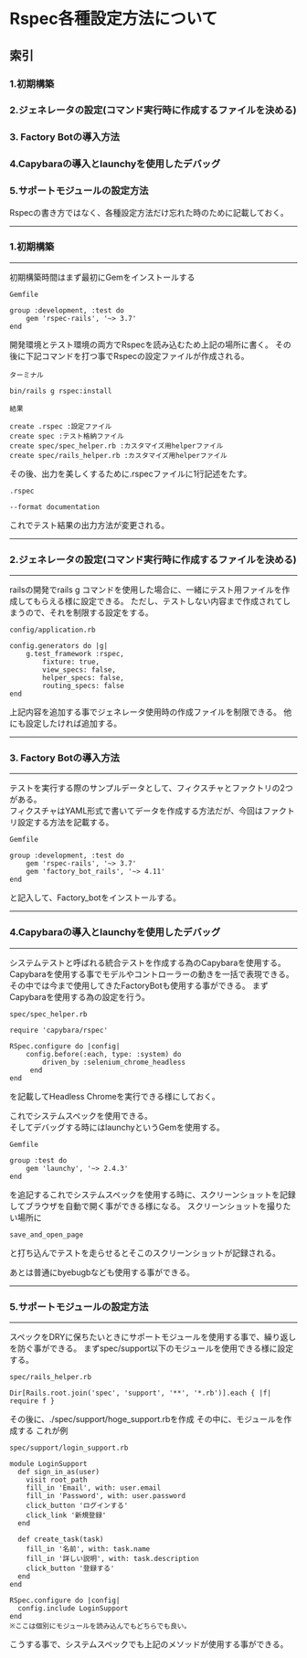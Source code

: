 # Rspec各種設定方法について

## 索引

### 1.初期構築
### 2.ジェネレータの設定(コマンド実行時に作成するファイルを決める)
### 3. Factory Botの導入方法
### 4.Capybaraの導入とlaunchyを使用したデバッグ
### 5.サポートモジュールの設定方法

Rspecの書き方ではなく、各種設定方法だけ忘れた時のために記載しておく。
***


### 1.初期構築
***
初期構築時間はまず最初にGemをインストールする

`Gemfile`
``` 
group :development, :test do
    gem 'rspec-rails', '~> 3.7'
end
```
開発環境とテスト環境の両方でRspecを読み込むため上記の場所に書く。
その後に下記コマンドを打つ事でRspecの設定ファイルが作成される。  

`ターミナル`
```
bin/rails g rspec:install
```
`結果`
```
create .rspec :設定ファイル
create spec :テスト格納ファイル
create spec/spec_helper.rb :カスタマイズ用helperファイル
create spec/rails_helper.rb :カスタマイズ用helperファイル
```

その後、出力を美しくするために.rspecファイルに1行記述をたす。  

`.rspec`
```
--format documentation
```
これでテスト結果の出力方法が変更される。

***
### 2.ジェネレータの設定(コマンド実行時に作成するファイルを決める)
***

railsの開発でrails g コマンドを使用した場合に、一緒にテスト用ファイルを作成してもらえる様に設定できる。
ただし、テストしない内容まで作成されてしまうので、それを制限する設定をする。  

`config/application.rb`
``` 
config.generators do |g|
    g.test_framework :rspec,
        fixture: true, 
        view_specs: false,
        helper_specs: false,
        routing_specs: false
end
```

上記内容を追加する事でジェネレータ使用時の作成ファイルを制限できる。
他にも設定したければ追加する。

***
### 3. Factory Botの導入方法
***

テストを実行する際のサンプルデータとして、フィクスチャとファクトリの2つがある。  
フィクスチャはYAML形式で書いてデータを作成する方法だが、今回はファクトリ設定する方法を記載する。

`Gemfile`
```
group :development, :test do
    gem 'rspec-rails', '~> 3.7'
    gem 'factory_bot_rails', '~> 4.11'
end
```

と記入して、Factory_botをインストールする。
***
### 4.Capybaraの導入とlaunchyを使用したデバッグ
***

システムテストと呼ばれる統合テストを作成する為のCapybaraを使用する。  
Capybaraを使用する事でモデルやコントローラーの動きを一括で表現できる。その中では今まで使用してきたFactoryBotも使用する事ができる。
まずCapybaraを使用する為の設定を行う。

`spec/spec_helper.rb`
```
require 'capybara/rspec' 

RSpec.configure do |config|
    config.before(:each, type: :system) do
        driven_by :selenium_chrome_headless
     end
end
```
を記載してHeadless Chromeを実行できる様にしておく。

これでシステムスペックを使用できる。  
そしてデバッグする時にはlaunchyというGemを使用する。

`Gemfile`
```
group :test do
    gem 'launchy', '~> 2.4.3'
end
```
を追記するこれでシステムスペックを使用する時に、スクリーンショットを記録してブラウザを自動で開く事ができる様になる。
スクリーンショットを撮りたい場所に
```
save_and_open_page
```
と打ち込んでテストを走らせるとそこのスクリーンショットが記録される。

あとは普通にbyebugbなども使用する事ができる。
***
### 5.サポートモジュールの設定方法
***

スペックをDRYに保ちたいときにサポートモジュールを使用する事で、繰り返しを防ぐ事ができる。
まずspec/support以下のモジュールを使用できる様に設定する。

`spec/rails_helper.rb`
```
Dir[Rails.root.join('spec', 'support', '**', '*.rb')].each { |f| require f }
```

その後に、./spec/support/hoge_support.rbを作成
その中に、モジュールを作成する
これが例

`spec/support/login_support.rb`
```
module LoginSupport
  def sign_in_as(user)
    visit root_path
    fill_in 'Email', with: user.email
    fill_in 'Password', with: user.password
    click_button 'ログインする'
    click_link '新規登録'
  end

  def create_task(task)
    fill_in '名前', with: task.name
    fill_in '詳しい説明', with: task.description
    click_button '登録する'
  end
end

RSpec.configure do |config|
  config.include LoginSupport
end
※ここは個別にモジュールを読み込んでもどちらでも良い。
```
こうする事で、システムスペックでも上記のメソッドが使用する事ができる。
